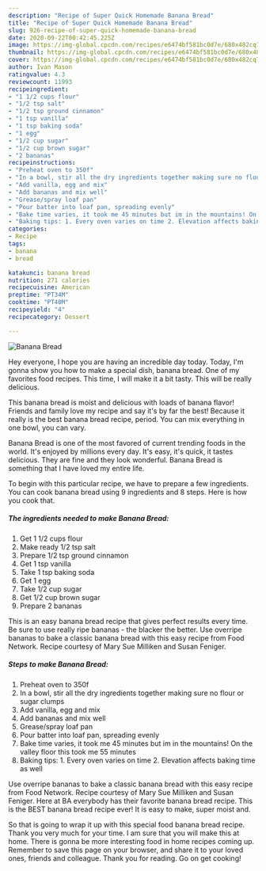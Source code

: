 ```yaml
---
description: "Recipe of Super Quick Homemade Banana Bread"
title: "Recipe of Super Quick Homemade Banana Bread"
slug: 926-recipe-of-super-quick-homemade-banana-bread
date: 2020-09-22T00:42:45.225Z
image: https://img-global.cpcdn.com/recipes/e6474bf581bc0d7e/680x482cq70/banana-bread-recipe-main-photo.jpg
thumbnail: https://img-global.cpcdn.com/recipes/e6474bf581bc0d7e/680x482cq70/banana-bread-recipe-main-photo.jpg
cover: https://img-global.cpcdn.com/recipes/e6474bf581bc0d7e/680x482cq70/banana-bread-recipe-main-photo.jpg
author: Ivan Mason
ratingvalue: 4.3
reviewcount: 11993
recipeingredient:
- "1 1/2 cups flour"
- "1/2 tsp salt"
- "1/2 tsp ground cinnamon"
- "1 tsp vanilla"
- "1 tsp baking soda"
- "1 egg"
- "1/2 cup sugar"
- "1/2 cup brown sugar"
- "2 bananas"
recipeinstructions:
- "Preheat oven to 350f"
- "In a bowl, stir all the dry ingredients together making sure no flour or sugar clumps"
- "Add vanilla, egg and mix"
- "Add bananas and mix well"
- "Grease/spray loaf pan"
- "Pour batter into loaf pan, spreading evenly"
- "Bake time varies, it took me 45 minutes but im in the mountains! On the valley floor this took me 55 minutes"
- "Baking tips: 1. Every oven varies on time 2. Elevation affects baking time as well"
categories:
- Recipe
tags:
- banana
- bread

katakunci: banana bread 
nutrition: 271 calories
recipecuisine: American
preptime: "PT34M"
cooktime: "PT40M"
recipeyield: "4"
recipecategory: Dessert

---
```



![Banana Bread](https://img-global.cpcdn.com/recipes/e6474bf581bc0d7e/680x482cq70/banana-bread-recipe-main-photo.jpg)

Hey everyone, I hope you are having an incredible day today. Today, I'm gonna show you how to make a special dish, banana bread. One of my favorites food recipes. This time, I will make it a bit tasty. This will be really delicious.

This banana bread is moist and delicious with loads of banana flavor! Friends and family love my recipe and say it&#39;s by far the best! Because it really is the best banana bread recipe, period. You can mix everything in one bowl, you can vary.

Banana Bread is one of the most favored of current trending foods in the world. It's enjoyed by millions every day. It's easy, it's quick, it tastes delicious. They are fine and they look wonderful. Banana Bread is something that I have loved my entire life.


To begin with this particular recipe, we have to prepare a few ingredients. You can cook banana bread using 9 ingredients and 8 steps. Here is how you cook that.

<!--inarticleads1-->

##### The ingredients needed to make Banana Bread:

1. Get 1 1/2 cups flour
1. Make ready 1/2 tsp salt
1. Prepare 1/2 tsp ground cinnamon
1. Get 1 tsp vanilla
1. Take 1 tsp baking soda
1. Get 1 egg
1. Take 1/2 cup sugar
1. Get 1/2 cup brown sugar
1. Prepare 2 bananas


This is an easy banana bread recipe that gives perfect results every time. Be sure to use really ripe bananas - the blacker the better. Use overripe bananas to bake a classic banana bread with this easy recipe from Food Network. Recipe courtesy of Mary Sue Milliken and Susan Feniger. 

<!--inarticleads2-->

##### Steps to make Banana Bread:

1. Preheat oven to 350f
1. In a bowl, stir all the dry ingredients together making sure no flour or sugar clumps
1. Add vanilla, egg and mix
1. Add bananas and mix well
1. Grease/spray loaf pan
1. Pour batter into loaf pan, spreading evenly
1. Bake time varies, it took me 45 minutes but im in the mountains! On the valley floor this took me 55 minutes
1. Baking tips: 1. Every oven varies on time 2. Elevation affects baking time as well


Use overripe bananas to bake a classic banana bread with this easy recipe from Food Network. Recipe courtesy of Mary Sue Milliken and Susan Feniger. Here at BA everybody has their favorite banana bread recipe. This is the BEST banana bread recipe ever! It is easy to make, super moist and. 

So that is going to wrap it up with this special food banana bread recipe. Thank you very much for your time. I am sure that you will make this at home. There is gonna be more interesting food in home recipes coming up. Remember to save this page on your browser, and share it to your loved ones, friends and colleague. Thank you for reading. Go on get cooking!
